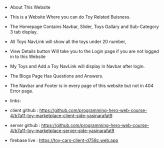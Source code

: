 * About This Website
* This is a Website Where you can do Toy Related Buisness.
* The Homepage Contains Navbar, Slider, Toys Gallary and Sub-Category 3 tab display.
* All Toys NavLink will show all the toys under 20 number,
* View Details button Will take you to the Login page if you are not logged in to this Website
* My Toys and Add a Toy NavLink will display in Navbar after login.
* The Blogs Page Has Questions and Answers.
* The Navbar and Footer is in every page of this website but not in 404 Error page.


* links:
* client github :  https://github.com/programming-hero-web-course-4/b7a11-toy-marketplace-client-side-yasinarafat9
* server github :  https://github.com/programming-hero-web-course-4/b7a11-toy-marketplace-server-side-yasinarafat9
* firebase live : https://toy-cars-client-d758c.web.app
